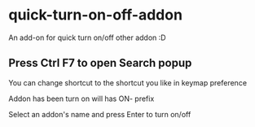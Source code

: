 # quick-turn-on-off-addon
An add-on for quick turn on/off other addon :D

## Press Ctrl F7 to open Search popup
You can change shortcut to the shortcut you like in keymap preference

Addon has been turn on will has ON- prefix 

Select an addon's name and press Enter to turn on/off
